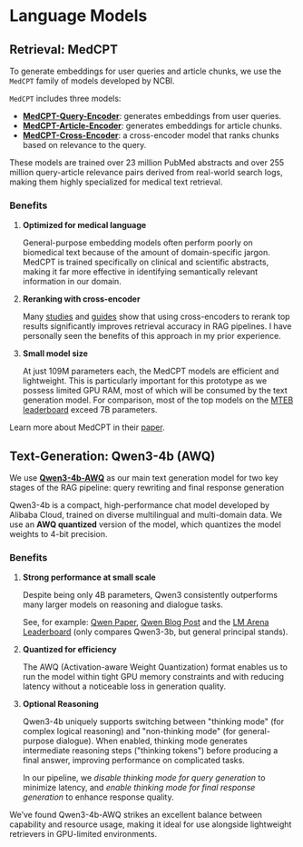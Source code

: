 
# Language Models

## Retrieval: MedCPT

To generate embeddings for user queries and article chunks, we use the `MedCPT` family of models developed by NCBI.

`MedCPT` includes three models:

* **[MedCPT-Query-Encoder](https://huggingface.co/ncbi/MedCPT-Query-Encoder)**: generates embeddings from user queries.
* **[MedCPT-Article-Encoder](https://huggingface.co/ncbi/MedCPT-Article-Encoder)**: generates embeddings for article chunks.
* **[MedCPT-Cross-Encoder](https://huggingface.co/ncbi/MedCPT-Cross-Encoder)**: a cross-encoder model that ranks  chunks based on relevance to the query.

These models are trained over 23 million PubMed abstracts and over 255 million query-article relevance pairs derived from real-world search logs, making them highly specialized for medical text retrieval.

### Benefits

1. **Optimized for medical language**

    General-purpose embedding models often perform poorly on biomedical text because of the amount of domain-specific jargon. MedCPT is trained specifically on clinical and scientific abstracts, making it far more effective in identifying semantically relevant information in our domain.
2. **Reranking with cross-encoder**

    Many [studies]((https://ieeexplore.ieee.org/abstract/document/10711642)) and [guides](https://weaviate.io/blog/cross-encoders-as-reranker?utm_source=chatgpt.com) show that using cross-encoders to rerank top results significantly improves retrieval accuracy in RAG pipelines. I have personally seen the benefits of this approach in my prior experience.
3. **Small model size**

    At just 109M parameters each, the MedCPT models are efficient and lightweight. This is particularly important for this prototype as we possess limited GPU RAM, most of which will be consumed by the text generation model. For comparison, most of the top models on the [MTEB leaderboard](https://huggingface.co/spaces/mteb/leaderboard) exceed 7B parameters. 

Learn more about MedCPT in their [paper](https://arxiv.org/abs/2307.00589).


## Text-Generation: Qwen3-4b (AWQ)

We use [**Qwen3-4b-AWQ**](https://huggingface.co/Qwen/Qwen3-4B-AWQ) as our main text generation model for two key stages of the RAG pipeline: query rewriting and final response generation

Qwen3-4b is a compact, high-performance chat model developed by Alibaba Cloud, trained on diverse multilingual and multi-domain data. We use an **AWQ quantized** version of the model, which quantizes the model weights to 4-bit precision.

### Benefits

1. **Strong performance at small scale**

    Despite being only 4B parameters, Qwen3 consistently outperforms many larger models on reasoning and dialogue tasks. 

    See, for example: [Qwen Paper](https://arxiv.org/abs/2505.09388), [Qwen Blog Post](https://qwenlm.github.io/blog/qwen3/) and the [LM Arena Leaderboard](https://lmarena.ai/leaderboard/text/instruction-following) (only compares Qwen3-3b, but general principal stands).

2. **Quantized for efficiency**

    The AWQ (Activation-aware Weight Quantization) format enables us to run the model within tight GPU memory constraints and with reducing latency without a noticeable loss in generation quality.

3. **Optional Reasoning**

    Qwen3-4b uniquely supports switching between "thinking mode" (for complex logical reasoning) and "non-thinking mode" (for general-purpose dialogue). When enabled, thinking mode generates intermediate reasoning steps ("thinking tokens") before producing a final answer, improving performance on complicated tasks.
    
    In our pipeline, we *disable thinking mode for query generation* to minimize latency, and *enable thinking mode for final response generation* to enhance response quality.

We’ve found Qwen3-4b-AWQ strikes an excellent balance between capability and resource usage, making it ideal for use alongside lightweight retrievers in GPU-limited environments.



